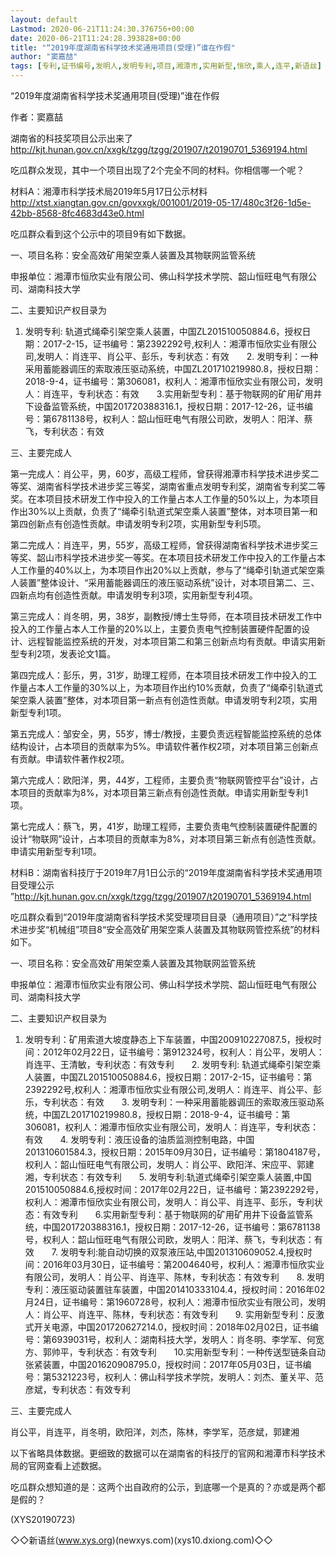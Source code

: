 ```yaml
---
layout: default
Lastmod: 2020-06-21T11:24:30.376756+00:00
date: 2020-06-21T11:24:28.393828+00:00
title: "“2019年度湖南省科学技术奖通用项目(受理)”谁在作假"
author: "窦嘉喆"
tags: [专利,证书编号,发明人,发明专利,项目,湘潭市,实用新型,恒欣,乘人,连平,新语丝]
---
```


“2019年度湖南省科学技术奖通用项目(受理)”谁在作假

作者：窦嘉喆

湖南省的科技奖项目公示出来了　　http://kjt.hunan.gov.cn/xxgk/tzgg/tzgg/201907/t20190701_5369194.html

吃瓜群众发现，其中一个项目出现了2个完全不同的材料。你相信哪一个呢？

材料A：湘潭市科学技术局2019年5月17日公示材料　　http://xtst.xiangtan.gov.cn/govxxgk/001001/2019-05-17/480c3f26-1d5e-42bb-8568-8fc4683d43e0.html

吃瓜群众看到这个公示中的项目9有如下数据。

一、项目名称：安全高效矿用架空乘人装置及其物联网监管系统

申报单位：湘潭市恒欣实业有限公司、佛山科学技术学院、韶山恒旺电气有限公司、湖南科技大学

二、主要知识产权目录为

1. 发明专利: 轨道式绳牵引架空乘人装置，中国ZL201510050884.6，授权日期：2017-2-15，证书编号：第2392292号,权利人：湘潭市恒欣实业有限公司,发明人：肖连平、肖公平、彭乐，专利状态：有效　　2. 发明专利：一种采用蓄能器调压的索取液压驱动系统，中国ZL201710219980.8，授权日期：2018-9-4，证书编号：第306081，权利人：湘潭市恒欣实业有限公司，发明人：肖连平，专利状态：有效　　3.实用新型专利：基于物联网的矿用矿用井下设备监管系统，中国201720388316.1，授权日期：2017-12-26，证书编号：第6781138号，权利人：韶山恒旺电气有限公司欧，发明人：阳洋、蔡飞，专利状态：有效

三、主要完成人

第一完成人：肖公平，男，60岁，高级工程师，曾获得湘潭市科学技术进步奖二等奖、湖南省科学技术进步奖三等奖，湖南省重点发明专利奖，湖南省专利奖二等奖。在本项目技术研发工作中投入的工作量占本人工作量的50%以上，为本项目作出30%以上贡献，负责了“绳牵引轨道式架空乘人装置”整体，对本项目第一和第四创新点有创造性贡献。申请发明专利2项，实用新型专利5项。

第二完成人：肖连平，男，55岁，高级工程师，曾获得湖南省科学技术进步奖三等奖、韶山市科学技术进步奖一等奖。在本项目技术研发工作中投入的工作量占本人工作量的40%以上，为本项目作出20%以上贡献，参与了“绳牵引轨道式架空乘人装置”整体设计、“采用蓄能器调压的液压驱动系统”设计，对本项目第二、三、四新点均有创造性贡献。申请发明专利3项，实用新型专利4项。

第三完成人：肖冬明，男，38岁，副教授/博士生导师，在本项目技术研发工作中投入的工作量占本人工作量的20%以上，主要负责电气控制装置硬件配置的设计、远程智能监控系统的开发，对本项目第二和第三创新点均有贡献。申请实用新型专利2项，发表论文1篇。

第四完成人：彭乐，男，31岁，助理工程师，在本项目技术研发工作中投入的工作量占本人工作量的30%以上，为本项目作出约10%贡献，负责了“绳牵引轨道式架空乘人装置”整体，对本项目第一新点有创造性贡献。申请发明专利2项，实用新型专利1项。

第五完成人：邹安全，男，55岁，博士/教授，主要负责远程智能监控系统的总体结构设计，占本项目的贡献率为5%。申请软件著作权2项，对本项目第三创新点有贡献。申请软件著作权2项。

第六完成人：欧阳洋，男，44岁，工程师，主要负责“物联网管控平台”设计，占本项目的贡献率为8%，对本项目第三新点有创造性贡献。申请实用新型专利1项。

第七完成人：蔡飞，男，41岁，助理工程师，主要负责电气控制装置硬件配置的设计“物联网”设计，占本项目的贡献率为8%，对本项目第三新点有创造性贡献。申请实用新型专利1项。

材料B：湖南省科技厅于2019年7月1日公示的“2019年度湖南省科学技术奖通用项目受理公示 ”http://kjt.hunan.gov.cn/xxgk/tzgg/tzgg/201907/t20190701_5369194.html

吃瓜群众看到“2019年度湖南省科学技术奖受理项目目录（通用项目）”之“科学技术进步奖“机械组”项目8“安全高效矿用架空乘人装置及其物联网管控系统”的材料如下。

一、项目名称：安全高效矿用架空乘人装置及其物联网监管系统

申报单位：湘潭市恒欣实业有限公司、佛山科学技术学院、韶山恒旺电气有限公司、湖南科技大学

二、主要知识产权目录为

1. 发明专利：矿用索道大坡度静态上下车装置，中国200910227087.5，授权时间：2012年02月22日，证书编号：第912324号，权利人：肖公平，发明人：肖连平、王清敏，专利状态：有效专利　　2. 发明专利: 轨道式绳牵引架空乘人装置，中国ZL201510050884.6，授权日期：2017-2-15，证书编号：第2392292号,权利人：湘潭市恒欣实业有限公司,发明人：肖连平、肖公平、彭乐，专利状态：有效　　3. 发明专利：一种采用蓄能器调压的索取液压驱动系统，中国ZL201710219980.8，授权日期：2018-9-4，证书编号：第306081，权利人：湘潭市恒欣实业有限公司，发明人：肖连平，专利状态：有效　　4. 发明专利：液压设备的油质监测控制电路，中国201310601584.3，授权日期：2015年09月30日，证书编号：第1804187号，权利人：韶山恒旺电气有限公司，发明人：肖公平、欧阳洋、宋应平、郭建湘，专利状态：有效专利　　5. 发明专利:轨道式绳牵引架空乘人装置,中国201510050884.6,授权时间：2017年02月22日，证书编号：第2392292号，权利人：湘潭市恒欣实业有限公司，发明人：肖公平、肖连平、彭乐，专利状态：有效专利　　6.实用新型专利：基于物联网的矿用矿用井下设备监管系统，中国201720388316.1，授权日期：2017-12-26，证书编号：第6781138号，权利人：韶山恒旺电气有限公司欧，发明人：阳洋、蔡飞，专利状态：有效　　7. 发明专利:能自动切换的双泵液压站,中国201310609052.4,授权时间：2016年03月30日，证书编号：第2004640号，权利人：湘潭市恒欣实业有限公司，发明人：肖公平、肖连平、陈林，专利状态：有效专利　　8. 发明专利：液压驱动装置驻车装置，中国201410333104.4，授权时间：2016年02月24日，证书编号：第1960728号，权利人：湘潭市恒欣实业有限公司，发明人：肖公平、肖连平、陈林，专利状态：有效专利　　9. 实用新型专利：反激式开关电源，中国201720627214.0，授权时间：2018年02月02日，证书编号：第6939031号，权利人：湖南科技大学，发明人：肖冬明、李学军、何宽方、郭帅平，专利状态：有效专利　　10.实用新型专利：一种传送型链条自动张紧装置，中国201620908795.0，授权时间：2017年05月03日，证书编号：第5321223号，权利人：佛山科学技术学院，发明人：刘杰、董关平、范彦斌，专利状态：有效专利

三、主要完成人

肖公平，肖连平，肖冬明，欧阳洋，刘杰，陈林，李学军，范彦斌，郭建湘

以下省略具体数据。更细致的数据可以在湖南省的科技厅的官网和湘潭市科学技术局的官网查看上述数据。

吃瓜群众想知道的是：这两个出自政府的公示，到底哪一个是真的？亦或是两个都是假的？

(XYS20190723)

◇◇新语丝(www.xys.org)(newxys.com)(xys10.dxiong.com)◇◇

